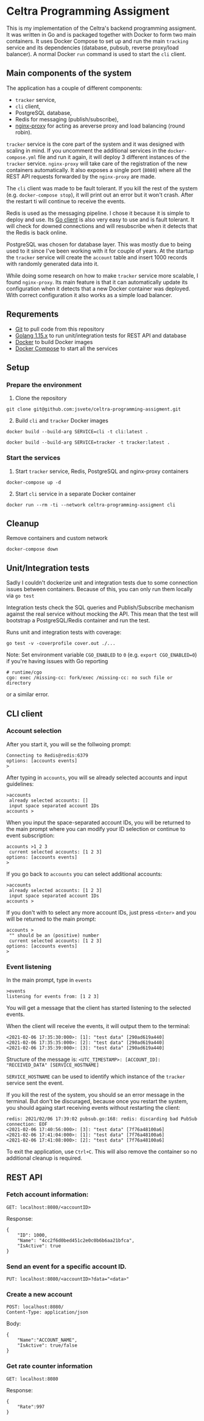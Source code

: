 # Celtra Programming Assigment

This is my implementation of the Celtra's backend programming assigment. It was written in Go and is packaged together with Docker to form two main containers. It uses Docker Compose to set up and run the main `tracking` service and its dependencies (database, pubsub, reverse proxy/load balancer). A normal Docker `run` command is used to start the `cli` client.

## Main components of the system

The application has a couple of different components:
- `tracker` service,
- `cli` client,
- PostgreSQL database,
- Redis for messaging (publish/subscribe),
- [nginx-proxy](https://github.com/nginx-proxy/nginx-proxy) for acting as areverse proxy and load balancing (round robin).

`tracker` service is the core part of the system and it was designed with scaling in mind. If you uncomment the additional services in the `docker-compose.yml` file and run it again, it will deploy 3 different instances of the `tracker` service. `nginx-proxy` will take care of the registration of the new containers automatically. It also exposes a single port (`8080`) where all the REST API requests forwarded by the `nginx-proxy` are made.

The `cli` client was made to be fault tolerant. If you kill the rest of the system (e.g. `docker-compose stop`), it will print out an error but it won't crash. After the restart ti will continue to receive the events.

Redis is used as the messaging pipeline. I chose it because it is simple to deploy and use. Its [Go client](https://github.com/go-redis/redis) is also very easy to use and is fault tolerant. It will check for downed connections and will resubscribe when it detects that the Redis is back online.

PostgreSQL was chosen for database layer. This was mostly due to being used to it since I've been working with it for couple of years. At the startup the `tracker` service will create the `account` table and insert 1000 records with randomly generated data into it.

While doing some research on how to make `tracker` service more scalable, I found `nginx-proxy`. Its main feature is that it can automatically update its configuration when it detects that a new Docker container was deployed. With correct configuration it also works as a simple load balancer.


## Requrements

- [Git](https://git-scm.com/downloads) to pull code from this repository
- [Golang 1.15.x](https://golang.org/dl/) to run unit/integration tests for REST API and database
- [Docker](https://hub.docker.com/search?q=&type=edition&offering=community) to build Docker images
- [Docker Compose](https://docs.docker.com/compose/install/) to start all the services

## Setup

### Prepare the environment

1. Clone the repository
```
git clone git@github.com:jsvete/celtra-programming-assigment.git
```
2. Build `cli` and `tracker` Docker images
```
docker build --build-arg SERVICE=cli -t cli:latest .
```
```
docker build --build-arg SERVICE=tracker -t tracker:latest .
```

### Start the services

1. Start `tracker` service, Redis, PostgreSQL and nginx-proxy containers
```
docker-compose up -d
```

2. Start `cli` service in a separate Docker container
```
docker run --rm -ti --network celtra-programming-assigment cli
```

## Cleanup
Remove containers and custom network
```
docker-compose down
```


## Unit/Integration tests

Sadly I couldn't dockerize unit and integration tests due to some connection issues between containers.
Because of this, you can only run them locally via `go test`

Integration tests check the SQL queries and Publish/Subscribe mechanism against the real service without mocking the API. This mean that the test will bootstrap a PostgreSQL/Redis container and run the test.

Runs unit and integration tests with coverage:
```
go test -v -coverprofile cover.out ./...
```

Note:
Set environment variable `CGO_ENABLED` to `0` (e.g. `export CGO_ENABLED=0`) if you're having issues with Go reporting
```
# runtime/cgo
cgo: exec /missing-cc: fork/exec /missing-cc: no such file or directory
```
or a similar error.

## CLI client
### Account selection
After you start it, you will se the follwoing prompt:
```
Connecting to Redis@redis:6379
options: [accounts events]
>
```
After typing in `accounts`, you will se already selected accounts and input guidelines:
```
>accounts
 already selected accounts: []
 input space separated account IDs
accounts >
```
When you input the space-separated account IDs, you will be returned to the main prompt where you can modify your ID selection or continue to event subscription:
```
accounts >1 2 3
 current selected accounts: [1 2 3]
options: [accounts events]
>
```
If you go back to `accounts` you can select additional accounts:
```
>accounts
 already selected accounts: [1 2 3]
 input space separated account IDs
accounts >
```
If you don't with to select any more account IDs, just press `<Enter>` and you will be returned to the main prompt:
```
accounts >
 "" should be an (positive) number
 current selected accounts: [1 2 3]
options: [accounts events]
>
```
### Event listening
In the main prompt, type in `events`
```
>events
listening for events from: [1 2 3]
```
You will get a message that the client has started listening to the selected events.

When the client will receive the events, it will output them to the terminal:
```
<2021-02-06 17:35:30:000>: [1]: "test data" [290ad619a440]
<2021-02-06 17:35:35:000>: [2]: "test data" [290ad619a440]
<2021-02-06 17:35:39:000>: [3]: "test data" [290ad619a440]
```
Structure of the message is: `<UTC_TIMESTAMP>: [ACCOUNT_ID]: "RECEIVED_DATA" [SERVICE_HOSTNAME]`

`SERVICE_HOSTNAME` can be used to identify which instance of the `tracker` service sent the event.

If you kill the rest of the system, you should se an error message in the terminal. But don't be discuraged, because once you restart the system, you should againg start receiving events without restarting the client:
```
redis: 2021/02/06 17:39:02 pubsub.go:168: redis: discarding bad PubSub connection: EOF
<2021-02-06 17:40:56:000>: [3]: "test data" [7f76a48100a6]
<2021-02-06 17:41:04:000>: [1]: "test data" [7f76a48100a6]
<2021-02-06 17:41:08:000>: [2]: "test data" [7f76a48100a6]
```

To exit the application, use `Ctrl+C`. This will also remove the container so no additional cleanup is required.
## REST API
### Fetch account information:
```
GET: localhost:8080/<accountID>
```
Response:
```
{
    "ID": 1000,
    "Name": "4cc2f6d0bed451c2e0c0b6b6aa21bfca",
    "IsActive": true
}
```
### Send an event for a specific account ID.
```
PUT: localhost:8080/<accountID>?data="<data>"
```
### Create a new account
```
POST: localhost:8080/
Content-Type: application/json
```
Body:
```
{
    "Name":"ACCOUNT_NAME", 
    "IsActive": true/false
}
```
### Get rate counter information
```
GET: localhost:8080
```
Response:
```
{
    "Rate":997
}
```

